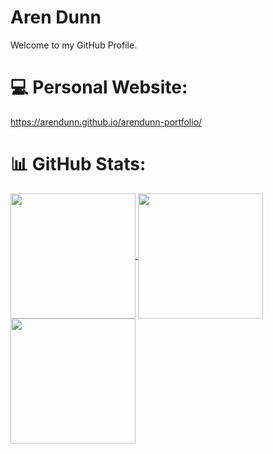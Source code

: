 # Aren Dunn
Welcome to my GitHub Profile.

# 💻 Personal Website:
https://arendunn.github.io/arendunn-portfolio/

# 📊 GitHub Stats:
<a href="https://github.com/anuraghazra/github-readme-stats">
  <img height=200 align="center" src="https://nirzak-streak-stats.vercel.app/?user=arendunn" />
</a>
<a href="https://github.com/anuraghazra/github-readme-stats">
  <img height=200 align="center" src="https://github-readme-stats.vercel.app/api/top-langs/?username=arendunn"/>
</a>
<a href="https://github.com/anuraghazra/github-readme-stats">
  <img height=200 align="center" src="https://github-readme-stats.vercel.app/api?username=arendunn&hide=stars,commits,prs,issues,contribs"/>
</a>

